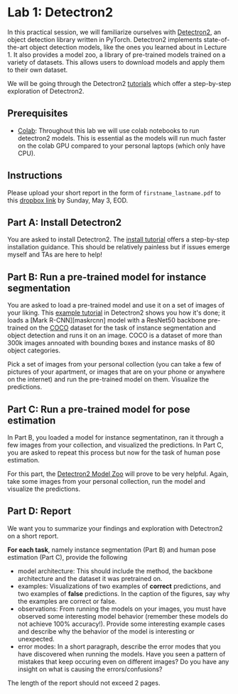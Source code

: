 # Lab 1: Detectron2

In this practical session, we will familiarize ourselves with [Detectron2][d2], an object detection library written in PyTorch. Detectron2 implements state-of-the-art object detection models, like the ones you learned about in Lecture 1. It also provides a model zoo, a library of pre-trained models trained on a variety of datasets. This allows users to download models and apply them to their own dataset. 

We will be going through the Detectron2 [tutorials][d2tut] which offer a step-by-step exploration of Detectron2.

## Prerequisites
* [Colab][colab]: Throughout this lab we will use colab notebooks to run detectron2 models. This is essential as the models will run much faster on the colab GPU compared to your personal laptops (which only have CPU). 

## Instructions
Please upload your short report in the form of `firstname_lastname.pdf` to this [dropbox link][dropbox] by Sunday, May 3, EOD. 

## Part A: Install Detectron2 

You are asked to install Detectron2. The [install tutorial][d2inst] offers a step-by-step installation guidance. This should be relatively painless but if issues emerge myself and TAs are here to help!

## Part B: Run a pre-trained model for instance segmentation

You are asked to load a pre-trained model and use it on a set of images of your liking. This [example tutorial][d2run] in Detectron2 shows you how it's done; it loads a [Mark R-CNN][maskrcnn] model with a ResNet50 backbone pre-trained on the [COCO][coco] dataset for the task of instance segmentation and object detection and runs it on an image. COCO is a dataset of more than 300k images annoated with bounding boxes and instance masks of 80 object categories. 

Pick a set of images from your personal collection (you can take a few of pictures of your apartment, or images that are on your phone or anywhere on the internet) and run the pre-trained model on them. Visualize the predictions.

## Part C: Run a pre-trained model for pose estimation 

In Part B, you loaded a model for instance segmentatinon, ran it through a few images from your collection, and visualized the predictions. In Part C, you are asked to repeat this process but now for the task of human pose estimation.

For this part, the [Detectron2 Model Zoo][d2zoo] will prove to be very helpful. Again, take some images from your personal collection, run the model and visualize the predictions. 

## Part D: Report

We want you to summarize your findings and exploration with Detectron2 on a short report. 

__For each task__, namely instance segmentation (Part B) and human pose estimation (Part C), provide the following
* model architecture: This should include the method, the backbone architecture and the dataset it was pretrained on.
* examples: Visualizations of two examples of __correct__ predictions, and two examples of __false__ predictions. In the caption of the figures, say why the examples are correct or false.
* observations: From running the models on your images, you must have observed some interesting model behavior (remember these models do not achieve 100% accuracy!). Provide some interesting example cases and describe why the behavior of the model is interesting or unexpected. 
* error modes: In a short paragraph, describe the error modes that you have discovered when running the models. Have you seen a pattern of mistakes that keep occuring even on different images? Do you have any insight on what is causing the errors/confusions? 

The length of the report should not exceed 2 pages.


[dropbox]: https://www.dropbox.com/request/bnCx3ZJ6WP72m1rpBvSU
[d2]: https://github.com/facebookresearch/detectron2
[d2tut]: https://colab.research.google.com/drive/16jcaJoc6bCFAQ96jDe2HwtXj7BMD_-m5
[d2inst]: https://colab.research.google.com/drive/16jcaJoc6bCFAQ96jDe2HwtXj7BMD_-m5#scrollTo=vM54r6jlKTII
[d2run]: https://colab.research.google.com/drive/16jcaJoc6bCFAQ96jDe2HwtXj7BMD_-m5#scrollTo=Vk4gID50K03a
[coco]: http://cocodataset.org/#home
[d2zoo]: https://github.com/facebookresearch/detectron2/blob/master/MODEL_ZOO.md
[colab]: https://colab.research.google.com/